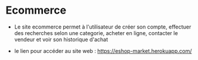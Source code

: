 # Ecommerce 
- Le site ecommerce permet à l'utilisateur de créer son compte, effectuer des recherches selon une categorie, acheter en ligne, contacter le vendeur et voir son historique d'achat

- le lien pour accéder au site web : https://eshop-market.herokuapp.com/

